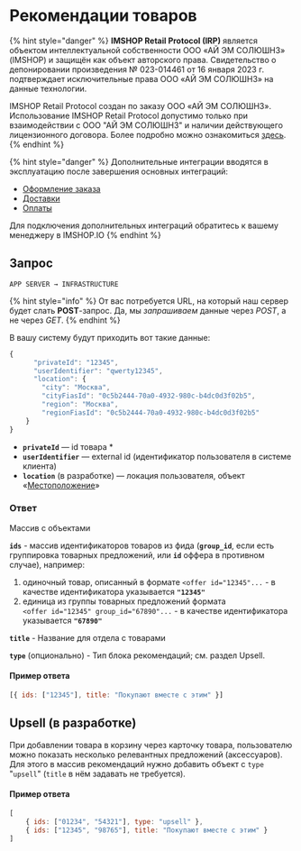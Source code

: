 # Рекомендации товаров

{% hint style="danger" %}
**IMSHOP Retail Protocol (IRP)** является объектом интеллектуальной собственности ООО «АЙ ЭМ СОЛЮШНЗ» (IMSHOP) и защищён как объект авторского права. Свидетельство о депонировании произведения № 023-014461 от 16 января 2023 г. подтверждает исключительные права ООО «АЙ ЭМ СОЛЮШНЗ» на данные технологии.

IMSHOP Retail Protocol создан по заказу ООО «АЙ ЭМ СОЛЮШНЗ». Использование IMSHOP Retail Protocol допустимо только при взаимодействии с ООО "АЙ ЭМ СОЛЮШНЗ" и наличии действующего лицензионного договора. Более подробно можно ознакомиться [здесь](../../api-license.md).
{% endhint %}

{% hint style="danger" %}
Дополнительные интеграции вводятся в эксплуатацию после завершения основных интеграций:

* [Оформление заказа](../../osnovnye-integracii/oformlenie-zakaza.md)
* [Доставки](../../osnovnye-integracii/dostavki.md)
* [Оплаты](../../osnovnye-integracii/oplaty.md)

Для подключения дополнительных интеграций обратитесь к вашему менеджеру в IMSHOP.IO
{% endhint %}

## Запрос

`APP SERVER → INFRASTRUCTURE`

{% hint style="info" %}
От вас потребуется URL, на который наш сервер будет слать **POST**-запрос. Да, мы _запрашиваем_ данные через _POST_, а не через _GET_.
{% endhint %}

В вашу систему будут приходить вот такие данные:

```javascript
{
      "privateId": "12345",
      "userIdentifier": "qwerty12345",
      "location": {
        "city": "Москва",
        "cityFiasId": "0c5b2444-70a0-4932-980c-b4dc0d3f02b5",
        "region": "Москва",
        "regionFiasId": "0c5b2444-70a0-4932-980c-b4dc0d3f02b5"
    }
}
```

* **`privateId`** — id товара \*
* **`userIdentifier`** — external id  (идентификатор пользователя в системе клиента)
* **`location`** (в разработке) — локация пользователя, объект «[Местоположение](../../obekt-mestopolozhenie.md)»

### Ответ

Массив с объектами

**`ids`** - массив идентификаторов товаров из фида (**`group_id`**, если есть группировка товарных предложений, или **`id`** оффера в противном случае), например:

1. одиночный товар, описанный в формате `<offer id="12345"...` - в качестве идентификатора указывается **`"12345"`**
2. единица из группы товарных предложений формата\
   `<offer id="12345" group_id="67890"...` - в качестве идентификатора указывается **`"67890"`**

**`title`** - Название для отдела с товарами

**`type`** (опционально) - Тип блока рекомендаций; см. раздел Upsell.

#### Пример ответа

```javascript
[{ ids: ["12345"], title: "Покупают вместе с этим" }]
```

## Upsell (в разработке)

При добавлении товара в корзину через карточку товара, пользователю можно показать несколько релевантных предложений (аксессуаров). Для этого в массив рекомендаций нужно добавить объект с `type` "`upsell`" (`title` в нём задавать не требуется).

#### Пример ответа

```javascript
[
    { ids: ["01234", "54321"], type: "upsell" },
    { ids: ["12345", "98765"], title: "Покупают вместе с этим" }
]
```
